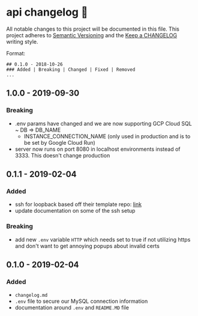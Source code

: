 # api changelog 📑

All notable changes to this project will be documented in this file.
This project adheres to [Semantic Versioning](http://semver.org/) and
the [Keep a CHANGELOG](http://keepachangelog.com/) writing style.

Format:

```
## 0.1.0 - 2018-10-26
### Added | Breaking | Changed | Fixed | Removed
...
```

## 1.0.0 - 2019-09-30

### Breaking

- .env params have changed and we are now supporting GCP Cloud SQL
  ~ DB => DB_NAME
  - INSTANCE_CONNECTION_NAME (only used in production and is to be set by Google Cloud Run)
- server now runs on port 8080 in localhost environments instead of 3333. This doesn't change production

## 0.1.1 - 2019-02-04

### Added

- ssh for loopback based off their template repo: [link](https://github.com/strongloop/loopback-example-ssl)
- update documentation on some of the ssh setup

### Breaking

- add new `.env` variable `HTTP` which needs set to true if not utilizing https and don't want to get annoying popups about invalid certs

## 0.1.0 - 2019-02-04

### Added

- `changelog.md`
- `.env` file to secure our MySQL connection information
- documentation around `.env` and `README.MD` file
